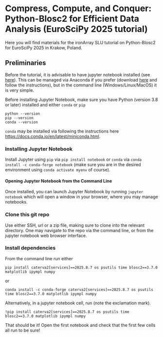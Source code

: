 # Compress, Compute, and Conquer: Python-Blosc2 for Efficient Data Analysis (EuroSciPy 2025 tutorial)

Here you will find materials for the ironArray SLU tutorial on Python-Blosc2 for EuroSciPy 2025 in Krakow, Poland.

## Preliminaries
Before the tutorial, it is advisable to have jupyter notebook installed (see [here](https://jupyter.org/install)).
This can be managed via Anaconda if you prefer (download [here](https://www.anaconda.com/download) and follow the instructions), 
but in the command line (Windows/Linux/MacOS) it is very simple.

Before installing Jupyter Notebook, make sure you have Python (version 3.8 or later) installed and either ``conda`` 
or ``pip`` 
```
python --version
pip --version
conda --version
```
``conda`` may be installed via following the instructions here https://docs.conda.io/en/latest/miniconda.html.

### Installing Jupyter Notebook
Install Jupyter using ``pip`` via
```pip install notebook```
or ``conda`` via
```conda install -c conda-forge notebook```
(make sure you are in the desired environment using ``conda activate myenv`` of course).

#### Opening Jupyter Notebook from the Command Line
Once installed, you can launch Jupyter Notebook by running
```jupyter notebook```
which will open a window in your browser, where you may manage notebooks.

### Clone this git repo
Use either SSH, url or a zip file, making sure to clone into the relevant directory. One may navigate to the repo
via the command line, or from the jupyter notebook web browser interface.

### Install dependencies
From the command line run either
```
pip install caterva2[services]==2025.8.7 os psutils time blosc2==3.7.0 matplotlib ipympl numpy
```
or 
```
conda install -c conda-forge caterva2[services]==2025.8.7 os psutils time blosc2==3.7.0 matplotlib ipympl numpy
```
Alternatively, in a jupyter notebook cell, run (note the exclamation mark).
```
!pip install caterva2[services]==2025.8.7 os psutils time blosc2==3.7.0 matplotlib ipympl numpy
```

That should be it! Open the first notebook and check that the first few cells all run to be sure!
